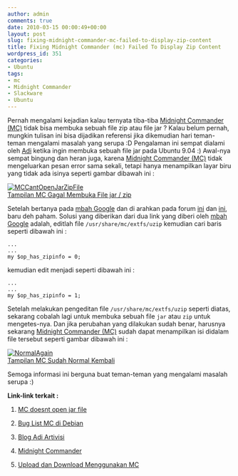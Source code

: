 ```yaml
---
author: admin
comments: true
date: 2010-03-15 00:00:49+00:00
layout: post
slug: fixing-midnight-commander-mc-failed-to-display-zip-content
title: Fixing Midnight Commander (mc) Failed To Display Zip Content
wordpress_id: 351
categories:
- Ubuntu
tags:
- mc
- Midnight Commander
- Slackware
- Ubuntu
---
```


Pernah mengalami kejadian kalau ternyata tiba-tiba [Midnight Commander (MC)](http://www.midnight-commander.org/) tidak bisa membuka sebuah file zip atau file jar ? Kalau belum pernah, mungkin tulisan ini bisa dijadikan referensi jika dikemudian hari teman-teman mengalami masalah yang serupa :D Pengalaman ini sempat dialami oleh [Adi](http://adi.artivisi.com/) ketika ingin membuka sebuah file jar pada Ubuntu 9.04 :) Awal-nya sempat bingung dan heran juga, karena [Midnight Commander (MC)](http://www.midnight-commander.org/) tidak mengeluarkan pesan error sama sekali, tetapi hanya menampilkan layar biru yang tidak ada isinya seperti gambar dibawah ini :

[![MCCantOpenJarZipFile](http://farm5.static.flickr.com/4066/4419635613_a2f218c9c1.jpg)  
Tampilan MC Gagal Membuka File jar / zip](http://www.flickr.com/photos/10243554@N02/4419635613/)
<!-- more -->
Setelah bertanya pada [mbah Google](http://google.com) dan di arahkan pada forum [ini](http://maunal.sidux.com/PNphpBB2-viewtopic-p-128796.html) dan [ini](http://osdir.com/ml/debian-bugs-dist/2009-05/msg03381.html), baru deh paham. Solusi yang diberikan dari dua link yang diberi oleh [mbah Google](http://google.com) adalah, editlah file `/usr/share/mc/extfs/uzip` kemudian cari baris seperti dibawah ini :

    
    
    ...
    ...
    my $op_has_zipinfo = 0;
    



kemudian edit menjadi seperti dibawah ini :

    
    
    ...
    ...
    my $op_has_zipinfo = 1;
    



Setelah melakukan pengeditan file `/usr/share/mc/extfs/uzip` seperti diatas, sekarang cobalah lagi untuk membuka sebuah file `jar` atau `zip` untuk mengetes-nya. Dan jika perubahan yang dilakukan sudah benar, harusnya sekarang [Midnight Commander (MC)](http://www.midnight-commander.org/) sudah dapat menampilkan isi didalam file tersebut seperti gambar dibawah ini :

[![NormalAgain](http://farm3.static.flickr.com/2721/4419635615_333aac503b.jpg)  
Tampilan MC Sudah Normal Kembali](http://www.flickr.com/photos/10243554@N02/4419635615/)

Semoga informasi ini berguna buat teman-teman yang mengalami masalah serupa :)


**Link-link terkait :**




  1. [MC doesnt open jar file](http://maunal.sidux.com/PNphpBB2-viewtopic-p-128796.html)


  2. [Bug List MC di Debian](http://osdir.com/ml/debian-bugs-dist/2009-05/msg03381.html)


  3. [Blog Adi Artivisi](http://adi.artivisi.com/)


  4. [Midnight Commander](http://www.midnight-commander.org/)


  5. [Upload dan Download Menggunakan MC](http://martinusadyh.web.id/2009/04/26/upload-dan-download-menggunakan-midnight-commander-mc/)



